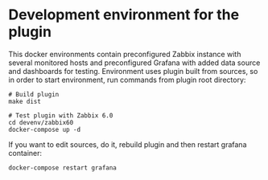 # Development environment for the plugin

This docker environments contain preconfigured Zabbix instance with several monitored hosts and preconfigured Grafana with added data source and dashboards for testing. Environment uses plugin built
from sources, so in order to start environment, run commands from plugin root directory:

```shell
# Build plugin
make dist

# Test plugin with Zabbix 6.0
cd devenv/zabbix60
docker-compose up -d
```

If you want to edit sources, do it, rebuild plugin and then restart grafana container:

```shell
docker-compose restart grafana
```
